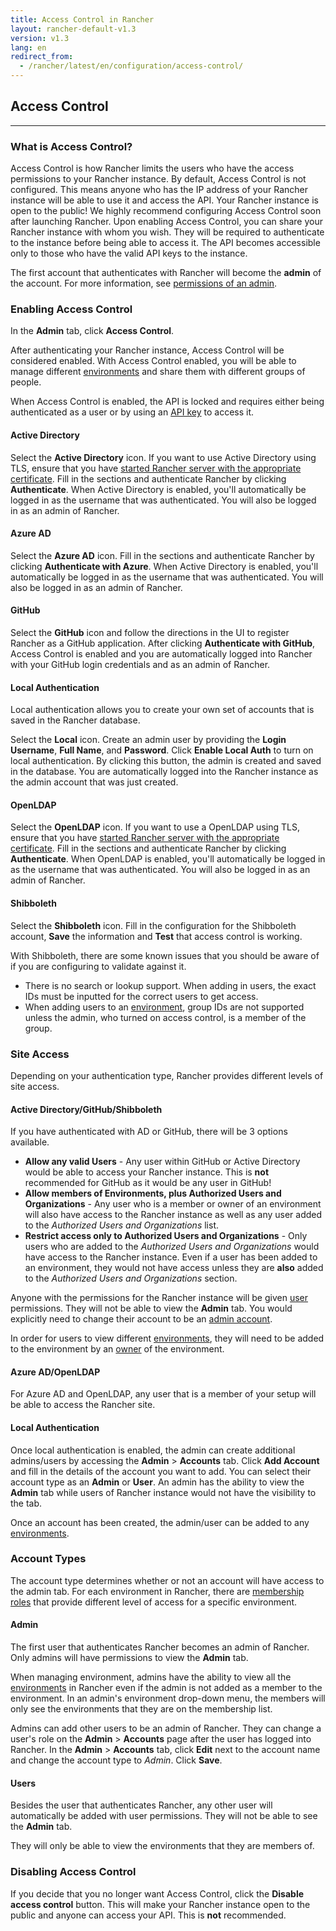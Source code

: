 ```yaml
---
title: Access Control in Rancher
layout: rancher-default-v1.3
version: v1.3
lang: en
redirect_from:
  - /rancher/latest/en/configuration/access-control/
---
```


## Access Control
---

### What is Access Control?

Access Control is how Rancher limits the users who have the access permissions to your Rancher instance. By default, Access Control is not configured. This means anyone who has the IP address of your Rancher instance will be able to use it and access the API. Your Rancher instance is open to the public! We highly recommend configuring Access Control soon after launching Rancher. Upon enabling Access Control, you can share your Rancher instance with whom you wish. They will be required to authenticate to the instance before being able to access it. The API becomes accessible only to those who have the valid API keys to the instance.

The first account that authenticates with Rancher will become the **admin** of the account. For more information, see [permissions of an admin]({{site.baseurl}}/rancher/{{page.version}}/{{page.lang}}/configuration/access-control/#admin).

### Enabling Access Control

In the **Admin** tab, click **Access Control**.

After authenticating your Rancher instance, Access Control will be considered enabled. With Access Control enabled, you will be able to manage different [environments]({{site.baseurl}}/rancher/{{page.version}}/{{page.lang}}/environments/) and share them with different groups of people.

When Access Control is enabled, the API is locked and requires either being authenticated as a user or by using an [API key]({{site.baseurl}}/rancher/{{page.version}}/{{page.lang}}/api/api-keys/) to access it.

#### Active Directory

Select the **Active Directory** icon. If you want to use Active Directory using TLS, ensure that you have [started Rancher server with the appropriate certificate]({{site.baseurl}}/rancher/{{page.version}}/{{page.lang}}/installing-rancher/installing-server/#ldap). Fill in the sections and authenticate Rancher by clicking **Authenticate**. When Active Directory is enabled, you'll automatically be logged in as the username that was authenticated. You will also be logged in as an admin of Rancher.

#### Azure AD

Select the **Azure AD** icon. Fill in the sections and authenticate Rancher by clicking **Authenticate with Azure**. When Active Directory is enabled, you'll automatically be logged in as the username that was authenticated. You will also be logged in as an admin of Rancher.

#### GitHub

Select the **GitHub** icon and follow the directions in the UI to register Rancher as a GitHub application. After clicking **Authenticate with GitHub**, Access Control is enabled and you are automatically logged into Rancher with your GitHub login credentials and as an admin of Rancher.

#### Local Authentication

Local authentication allows you to create your own set of accounts that is saved in the Rancher database.

Select the **Local** icon. Create an admin user by providing the **Login Username**, **Full Name**, and **Password**. Click **Enable Local Auth** to turn on local authentication. By clicking this button, the admin is created and saved in the database. You are automatically logged into the Rancher instance as the admin account that was just created.

#### OpenLDAP

Select the **OpenLDAP** icon. If you want to use a OpenLDAP using TLS, ensure that you have [started Rancher server with the appropriate certificate]({{site.baseurl}}/rancher/{{page.version}}/{{page.lang}}/installing-rancher/installing-server/#ldap). Fill in the sections and authenticate Rancher by clicking **Authenticate**. When OpenLDAP is enabled, you'll automatically be logged in as the username that was authenticated. You will also be logged in as an admin of Rancher.

#### Shibboleth

Select the **Shibboleth** icon. Fill in the configuration for the Shibboleth account, **Save** the information and **Test** that access control is working.

With Shibboleth, there are some known issues that you should be aware of if you are configuring to validate against it.

* There is no search or lookup support. When adding in users, the exact IDs must be inputted for the correct users to get access.
* When adding users to an [environment]({{site.baseurl}}/rancher/{{page.version}}/{{page.lang}}/environments/), group IDs are not supported unless the admin, who turned on access control, is a member of the group.

### Site Access

Depending on your authentication type, Rancher provides different levels of site access.

#### Active Directory/GitHub/Shibboleth

If you have authenticated with AD or GitHub, there will be 3 options available.

* **Allow any valid Users** - Any user within GitHub or Active Directory would be able to access your Rancher instance. This is **not** recommended for GitHub as it would be any user in GitHub!
* **Allow members of Environments, plus Authorized Users and Organizations** - Any user who is a member or owner of an environment will also have access to the Rancher instance as well as any user added to the _Authorized Users and Organizations_ list.
* **Restrict access only to Authorized Users and Organizations** - Only users who are added to the _Authorized Users and Organizations_ would have access to the Rancher instance. Even if a user has been added to an environment, they would not have access unless they are **also** added to the _Authorized Users and Organizations_ section.

Anyone with the permissions for the Rancher instance will be given [user]({{site.baseurl}}/rancher/{{page.version}}/{{page.lang}}/configuration/accounts/#users) permissions. They will not be able to view the **Admin** tab. You would explicitly need to change their account to be an [admin account]({{site.baseurl}}/rancher/{{page.version}}/{{page.lang}}/configuration/accounts/#admin).

In order for users to view different [environments]({{site.baseurl}}/rancher/{{page.version}}/{{page.lang}}/environments/), they will need to be added to the environment by an [owner]({{site.baseurl}}/rancher/{{page.version}}/{{page.lang}}/environments/#owners) of the environment.

#### Azure AD/OpenLDAP

For Azure AD and OpenLDAP, any user that is a member of your setup will be able to access the Rancher site.

#### Local Authentication

Once local authentication is enabled, the admin can create additional admins/users by accessing the **Admin** > **Accounts** tab. Click **Add Account** and fill in the details of the account you want to add. You can select their account type as an **Admin** or **User**. An admin has the ability to view the **Admin** tab while users of Rancher instance would not have the visibility to the tab.  

Once an account has been created, the admin/user can be added to any [environments]({{site.baseurl}}/rancher/{{page.version}}/{{page.lang}}/environments/).

### Account Types

The account type determines whether or not an account will have access to the admin tab. For each environment in Rancher, there are [membership roles]({{site.baseurl}}/rancher/{{page.version}}/{{page.lang}}/environments/#membership-roles) that provide different level of access for a specific environment.

#### Admin

The first user that authenticates Rancher becomes an admin of Rancher. Only admins will have permissions to view the **Admin** tab.

When managing environment, admins have the ability to view all the [environments]({{site.baseurl}}/rancher/{{page.version}}/{{page.lang}}/environments/) in Rancher even if the admin is not added as a member to the environment. In an admin's environment drop-down menu, the members will only see the environments that they are on the membership list.

Admins can add other users to be an admin of Rancher. They can change a user's role on the **Admin** > **Accounts** page after the user has logged into Rancher. In the **Admin** > **Accounts** tab, click  **Edit** next to the account name and change the account type to _Admin_. Click **Save**.

#### Users

Besides the user that authenticates Rancher, any other user will automatically be added with user permissions. They will not be able to see the **Admin** tab.

They will only be able to view the environments that they are members of.

### Disabling Access Control

If you decide that you no longer want Access Control, click the **Disable access control** button. This will make your Rancher instance open to the public and anyone can access your API. This is **not** recommended.

